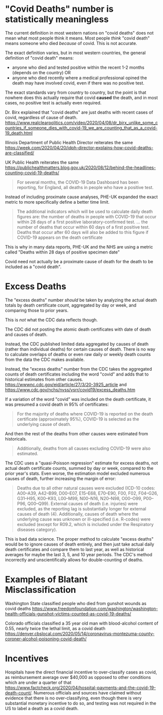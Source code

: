 # "Covid Deaths" number is statistically meaningless

The current definition in most western nations on "covid deaths" does not mean what most people think it means.  Most people *think* "covid death" means someone who died *because* of covid.  This is not accurate.

The exact definition varies, but in most western countries, the general definition of "covid death" means:
* anyone who died and tested positive within the recent 1-2 months (depends on the country) OR
* anyone who died recently where a medical professional opined the death may have involved covid, even if there was no positive test.

The exact standards vary from country to country, but the point is that nowhere does this actually require that covid **caused** the death, and in most cases, no positive test is actually even required.

Dr. Birx explained that "covid deaths" are just deaths with recent cases of covid, regardless of cause of death.  https://www.realclearpolitics.com/video/2020/04/08/dr_birx_unlike_some_countries_if_someone_dies_with_covid-19_we_are_counting_that_as_a_covid-19_death.html

Illinois Department of Public Health Director reiterates the same https://week.com/2020/04/20/idph-director-explains-how-covid-deaths-are-classified/

UK Public Health reiterates the same https://publichealthmatters.blog.gov.uk/2020/08/12/behind-the-headlines-counting-covid-19-deaths/

> For several months, the COVID-19 Data Dashboard has been reporting, for England, all deaths in people who have a positive test.

Instead of including proximate cause analyses, PHE-UK expanded the exact metric to more specifically define a better time limit.

> The additional indicators which will be used to calculate daily death figures are:
> the number of deaths in people with COVID-19 that occur within 28 days of a first positive laboratory-confirmed test. ...
> the number of deaths that occur within 60 days of a first positive test. Deaths that occur after 60 days will also be added to this figure if COVID-19 appears on the death certificate

This is why in many data reports, PHE-UK and the NHS are using a metric called "Deaths within 28 days of positive specimen date"

Covid need not actually be a proximate cause of death for the death to be included as a "covid death".

# Excess Deaths

The "excess deaths" number *should* be taken by analyzing the actual death totals by death certificate count, aggregated by day or week, and comparing those to prior years.  

This is *not* what the CDC data reflects though.  

The CDC did not posting the atomic death certificates with date of death and causes of death.  

Instead, the CDC published limited data aggregated by causes of death (rather than individual deaths) for certain causes of death.  There is no way to calculate overlaps of deaths or even raw daily or weekly death counts from the data the CDC makes available.  

Instead, the "excess deaths" number from the CDC takes the aggregated counts of death certificates including the word "covid" and adds that to historical estimates from other causes.  https://wwwnc.cdc.gov/eid/article/27/3/20-3925_article and https://www.cdc.gov/nchs/nvss/vsrr/covid19/excess_deaths.htm  

If a variation of the word "covid" was included on the death certificate, it was presumed a covid death in 95% of certificates:

> For the majority of deaths where COVID-19 is reported on the death certificate (approximately 95%), COVID-19 is selected as the underlying cause of death.

And then the rest of the deaths from other causes were estimated from historicals.

> Additionally, deaths from all causes excluding COVID-19 were also estimated.

The CDC uses a "quasi-Poisson regression" estimate for excess deaths, not actual death certificate counts, summed by day or week, compared to the prior year's stats.  Even worse, the estimation model excluded numerous causes of death, further increasing the margin of error: 

> Deaths due to all other natural causes were excluded (ICD-10 codes: A00–A39, A42–B99, D00–E07, E15–E68, E70–E90, F00, F02, F04–G26, G31–H95, K00–K93, L00–M99, N00–N16, N20–N98, O00–O99, P00–P96, Q00–Q99). External causes of death (i.e. injuries) were excluded, as the reporting lag is substantially longer for external causes of death (4). Additionally, causes of death where the underlying cause was unknown or ill-specified (i.e. R-codes) were excluded (except for R09.2, which is included under the Respiratory diseases category).

This is bad data science.  The proper method to calculate "excess deaths" would be to ignore causes of death entirely, and then just take actual daily death certificates and compare them to last year, as well as historical averages for maybe the last 3, 5, and 10 year periods.  The CDC's method incorrectly and unscientifically allows for double-counting of deaths.

# Examples of Blatant Misclassification

Washington State classified people who died from gunshot wounds as covid deaths https://www.freedomfoundation.com/washington/washington-health-officials-gunshot-victims-counted-as-covid-19-deaths/

Colorado officials classified a 35 year old man with blood-alcohol content of 0.55, nearly twice the lethal limit, as a covid death https://denver.cbslocal.com/2020/05/14/coronavirus-montezuma-county-coroner-alcohol-poisoning-covid-death/

# Incentives

Hospitals have the direct financial incentive to over-classify cases as covid, as reimbursement average over $40,000 as opposed to other conditions which are under a quarter of that https://www.factcheck.org/2020/04/hospital-payments-and-the-covid-19-death-count/.  Numerous officials and sources have claimed without evidence that there is no over-classifying, even though there is very substantial monetary incentive to do so, and testing was not required in the US to label a death as a covid death.
